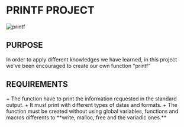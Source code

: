 <h1>PRINTF PROJECT</h1>

![printf](https://cdn.pixabay.com/photo/2015/04/03/18/56/font-705667_960_720.jpg)

<h2>PURPOSE</h2>
In order to apply different knowledges we have learned, in this project we've been encouraged to create our own function "printf"

<h2>REQUIREMENTS</h2>
+ The function have to print the information requested in the standard output.
+ It must print with different types of datas and formats.
+ The function must be created without using global variables, functions and macros differents to **write, malloc, free and the variadic ones.**
